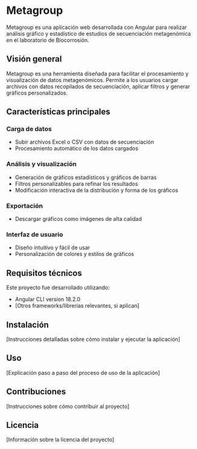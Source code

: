 # Metagroup

Metagroup es una aplicación web desarrollada con Angular para realizar análisis gráfico y estadístico de estudios de secuenciación metagenómica en el laboratorio de Biocorrosión.

## Visión general

Metagroup es una herramienta diseñada para facilitar el procesamiento y visualización de datos metagenómicos. Permite a los usuarios cargar archivos con datos recopilados de secuenciación, aplicar filtros y generar gráficos personalizados.

## Características principales

### Carga de datos
- Subir archivos Excel o CSV con datos de secuenciación
- Procesamiento automático de los datos cargados

### Análisis y visualización
- Generación de gráficos estadísticos y gráficos de barras
- Filtros personalizables para refinar los resultados
- Modificación interactiva de la distribución y forma de los gráficos

### Exportación
- Descargar gráficos como imágenes de alta calidad

### Interfaz de usuario
- Diseño intuitivo y fácil de usar
- Personalización de colores y estilos de gráficos

## Requisitos técnicos

Este proyecto fue desarrollado utilizando:
- Angular CLI version 18.2.0
- [Otros frameworks/librerías relevantes, si aplican]

## Instalación

[Instrucciones detalladas sobre cómo instalar y ejecutar la aplicación]

## Uso

[Explicación paso a paso del proceso de uso de la aplicación]

## Contribuciones

[Instrucciones sobre cómo contribuir al proyecto]

## Licencia

[Información sobre la licencia del proyecto]
